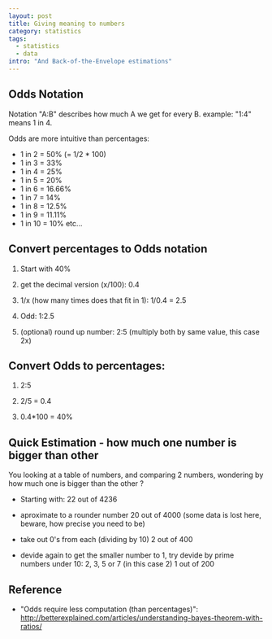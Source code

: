 ```yaml
---
layout: post
title: Giving meaning to numbers
category: statistics
tags:
  - statistics
  - data
intro: "And Back-of-the-Envelope estimations"
---
```


## Odds Notation

Notation "A:B" describes how much A we get for every B.
example: "1:4" means 1 in 4.

Odds are more intuitive than percentages:

- 1 in 2  = 50%  (= 1/2 * 100)
- 1 in 3  = 33%
- 1 in 4  = 25%
- 1 in 5  = 20%
- 1 in 6  = 16.66%
- 1 in 7  = 14%
- 1 in 8  = 12.5%
- 1 in 9  = 11.11%
- 1 in 10 = 10%
etc...

## Convert percentages to Odds notation

1. Start with 40%

2. get the decimal version (x/100): 0.4

3. 1/x (how many times does that fit in 1): 1/0.4 = 2.5

4. Odd: 1:2.5

5. (optional) round up number: 2:5 (multiply both by same value, this case 2x)

## Convert Odds to percentages:

1. 2:5

2. 2/5 = 0.4

3. 0.4*100 = 40%


## Quick Estimation - how much one number is bigger than other

You looking at a table of numbers, and comparing 2 numbers, wondering by how much one is bigger than the other ?

- Starting with:
22 out of 4236

- aproximate to a rounder number
20 out of 4000
(some data is lost here, beware, how precise you need to be)

- take out 0's from each (dividing by 10)
2 out of 400

- devide again to get the smaller number to 1, try devide by prime numbers under 10: 2, 3, 5 or 7
(in this case 2)
1 out of 200

## Reference

- "Odds require less computation (than percentages)": http://betterexplained.com/articles/understanding-bayes-theorem-with-ratios/

